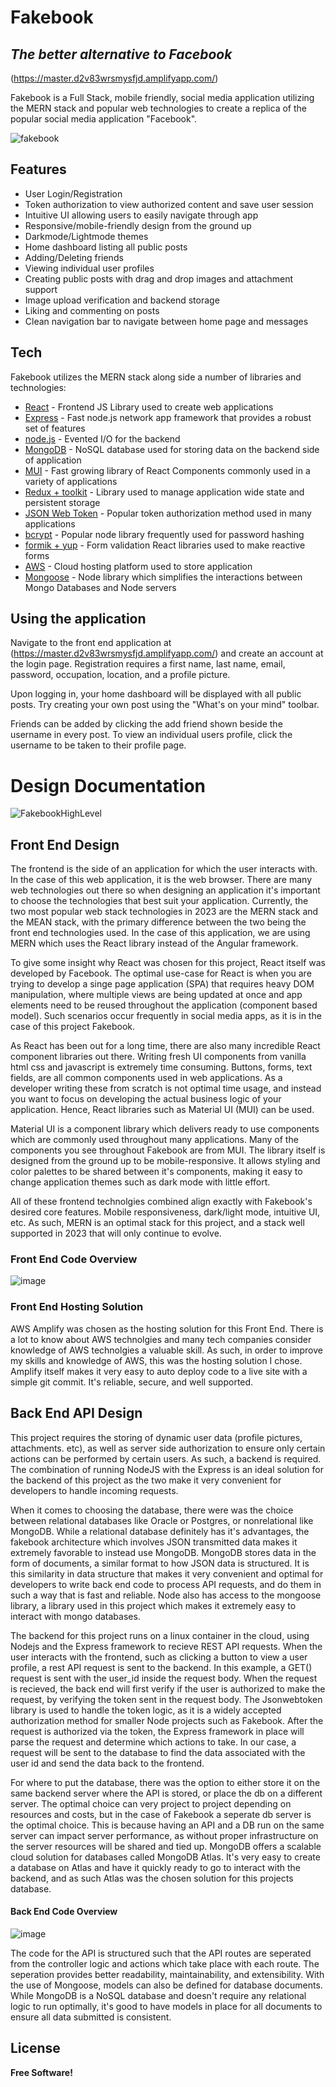 # Fakebook
## _The better alternative to Facebook_

(https://master.d2v83wrsmysfjd.amplifyapp.com/)


Fakebook is a Full Stack, mobile friendly, social media application utilizing the MERN stack and popular web 
technologies to create a replica of the popular social media application "Facebook".

![fakebook](https://github.com/nickroxcks/Fakebook_client/assets/34073804/bdd563db-a98a-485b-a722-e44702a3021e)

## Features

- User Login/Registration
- Token authorization to view authorized content and save user session
- Intuitive UI allowing users to easily navigate through app
- Responsive/mobile-friendly design from the ground up
- Darkmode/Lightmode themes
- Home dashboard listing all public posts
- Adding/Deleting friends
- Viewing individual user profiles
- Creating public posts with drag and drop images and attachment support
- Image upload verification and backend storage
- Liking and commenting on posts
- Clean navigation bar to navigate between home page and messages

## Tech

Fakebook utilizes the MERN stack along side a number of libraries and technologies:

- [React] - Frontend JS Library used to create web applications
- [Express] -  Fast node.js network app framework that provides a robust set of features
- [node.js] - Evented I/O for the backend
- [MongoDB] - NoSQL database used for storing data on the backend side of application
- [MUI] - Fast growing library of React Components commonly used in a variety of applications
- [Redux + toolkit] - Library used to manage application wide state and persistent storage
- [JSON Web Token] - Popular token authorization method used in many applications
- [bcrypt] - Popular node library frequently used for password hashing
- [formik + yup] - Form validation React libraries used to make reactive forms
- [AWS] - Cloud hosting platform used to store application
- [Mongoose] - Node library which simplifies the interactions between Mongo Databases and Node servers


## Using the application

Navigate to the front end application at (https://master.d2v83wrsmysfjd.amplifyapp.com/) and create an account
at the login page. Registration requires a first name, last name, email, password, occupation, location, and a profile picture.

Upon logging in, your home dashboard will be displayed with all public posts. Try creating your own post using the "What's on your mind" toolbar. 

Friends can be added by clicking the add friend shown beside the username in every post. To view an individual users profile, click the username to be taken to their profile page.

# Design Documentation

![FakebookHighLevel](https://github.com/nickroxcks/Fakebook_client/assets/34073804/46c8a494-2e4c-40be-898b-8be46a4b4d21)


## Front End Design

The frontend is the side of an application for which the user interacts with. In the case of this web application, it is the web browser. There are many web technologies out there so when designing an application it's important to choose the technologies that best suit your application. Currently, the two most popular web stack technologies in 2023 are the MERN stack and the MEAN stack, with the primary difference between the two being the front end technologies used. In the case of this application, we are using MERN which uses the React library instead of the Angular framework. 

To give some insight why React was chosen for this project, React itself was developed by Facebook. The optimal use-case for React is when you are trying to develop a singe page application (SPA) that requires heavy DOM manipulation, where multiple views are being updated at once and app elements need to be reused throughout the application (component based model). Such scenarios occur frequently in social media apps, as it is in the case of this project Fakebook.

As React has been out for a long time, there are also many incredible React component libraries out there. Writing fresh UI components from vanilla html css and javascript is extremely time consuming. Buttons, forms, text fields, are all common components used in web applications.  As a developer writing these from scratch is not optimal time usage, and instead you want to focus on developing the actual business logic of your application. Hence, React libraries such as Material UI (MUI) can be used. 

Material UI is a component library which delivers ready to use components which are commonly used throughout many applications. Many of the components you see throughout Fakebook are from MUI. The library itself is designed from the ground up to be mobile-responsive. It allows styling and color palettes to be shared between it's components, making it easy to change application themes such as dark mode with little effort.

All of these frontend technolgies combined align exactly with Fakebook's desired core features. Mobile responsiveness, dark/light mode, intuitive UI, etc. As such, MERN is an optimal stack for this project, and a stack well supported in 2023 that will only continue to evolve.

### Front End Code Overview
![image](https://github.com/nickroxcks/Fakebook_client/assets/34073804/83ccb791-a1ba-44d7-9e26-4bcaff7f283c)


### Front End Hosting Solution
AWS Amplify was chosen as the hosting solution for this Front End. There is a lot to know about AWS technolgies and many tech companies consider knowledge of AWS technolgies a valuable skill. As such, in order to improve my skills and knowledge of AWS, this was the hosting solution I chose. Amplify itself makes it very easy to auto deploy code to a live site with a simple git commit. It's reliable, secure, and well supported.

## Back End API Design

This project requires the storing of dynamic user data (profile pictures, attachments. etc), as well as server side authorization to ensure only certain actions can be performed by certain users. As such, a backend is required. The combination of running NodeJS with the Express is an ideal solution for the backend of this project as the two make it very convenient for developers to handle incoming requests.

When it comes to choosing the database, there were was the choice between relational databases like Oracle or Postgres, or nonrelational like MongoDB. While a relational database definitely has it's advantages, the fakebook architecture which involves JSON transmitted data makes it extremely favorable to instead use MongoDB. MongoDB stores data in the form of documents, a similar format to how JSON data is structured. It is this similarity in data structure that makes it very convenient and optimal for developers to write back end code to process API requests, and do them in such a way that is fast and reliable. Node also has access to the mongoose library, a library used in this project which makes it extremely easy to interact with mongo databases.

The backend for this project runs on a linux container in the cloud, using Nodejs and the Express framework to recieve REST API requests. When the user interacts with the frontend, such as clicking a button to view a user profile, a rest API request is sent to the backend. In this example, a GET() request is sent with the user_id inside the request body. When the request is recieved, the back end will first verify if the user is authorized to make the request, by verifying the token sent in the request body. The Jsonwebtoken library is used to handle the token logic, as it is a widely accepted authorization method for smaller Node projects such as Fakebook. After the request is authorized via the token, the Express framework in place will parse the request and determine which actions to take. In our case, a request will be sent to the database to find the data associated with the user id and send the data back to the frontend. 

For where to put the database, there was the option to either store it on the same backend server where the API is stored, or place the db on a different server. The optimal choice can very project to project depending on resources and costs, but in the case of Fakebook a seperate db server is the optimal choice. This is because having an API and a DB run on the same server can impact server performance, as without proper infrastructure on the server resources will be shared and tied up. MongoDB offers a scalable cloud solution for databases called MongoDB Atlas. It's very easy to create a database on Atlas and have it quickly ready to go to interact with the backend, and as such Atlas was the chosen solution for this projects database. 

#### Back End Code Overview
![image](https://github.com/nickroxcks/Fakebook_client/assets/34073804/e3573fba-adac-4b56-b4a7-7745aedca3a8)


The code for the API is structured such that the API routes are seperated from the controller logic and actions which take place with each route. The seperation provides better readability, maintainability, and extensibility. With the use of Mongoose, models can also be defined for database documents. While MongoDB is a NoSQL database and doesn't require any relational logic to run optimally, it's good to have models in place for all documents to ensure all data submitted is consistent. 

## License

**Free Software!**

[//]: # (These are reference links used in the body of this note and get stripped out when the markdown processor does its job. There is no need to format nicely because it shouldn't be seen. Thanks SO - http://stackoverflow.com/questions/4823468/store-comments-in-markdown-syntax)

   [React]: <https://react.dev/>
[express]: <http://expressjs.com>
   [node.js]: <http://nodejs.org>
   [MongoDB]: <https://www.mongodb.com/>
   [MUI]: <https://mui.com/>
   [Redux + toolkit]: <https://redux.js.org/>
   [AngularJS]: <http://angularjs.org>
   [JSON Web Token]: <https://www.npmjs.com/package/jsonwebtoken>
   [bcrypt]: <https://www.npmjs.com/package/bcrypt>
   [formik + yup]: <https://formik.org/>
   [AWS]: <https://aws.amazon.com/>
   [Mongoose]: <https://mongoosejs.com/docs/>
